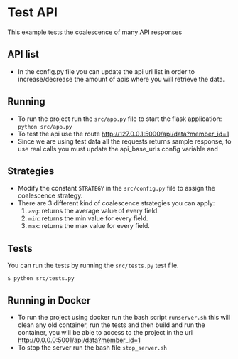 
# Test API

This example tests the coalescence of many API responses

## API list
  - In the config.py file you can update the api url list in order to 
    increase/decrease the amount of apis where you will retrieve the data.

## Running
  - To run the project run the `src/app.py` file to start the flask application:
    ```python src/app.py```
  - To test the api use the route http://127.0.0.1:5000/api/data?member_id=1 
  - Since we are using test data all the requests returns sample response, 
    to use real calls you must update the api_base_urls config variable and 
    
## Strategies
  - Modify the constant `STRATEGY` in the `src/config.py` file to assign the coalescence strategy.
  - There are 3 different kind of coalescence strategies you can apply:
    1. `avg`: returns the average value of every field.
    2. `min`: returns the min value for every field.
    3. `max`: returns the max value for every field.
    
## Tests
  You can run the tests by running the `src/tests.py` test file.
  
   ```$ python src/tests.py ```

## Running in Docker
  - To run the project using docker run the bash script `runserver.sh` this will clean any old container, 
    run the tests and then build and run the container, you will be able to access to the project in the
    url http://0.0.0.0:5001/api/data?member_id=1
  - To stop the server run the bash file `stop_server.sh`